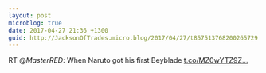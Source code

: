 ```yaml
---
layout: post
microblog: true
date: 2017-04-27 21:36 +1300
guid: http://JacksonOfTrades.micro.blog/2017/04/27/t857513768200265729.html
---
```

RT @_MasterRED_: When Naruto got his first Beyblade [t.co/MZ0wYTZ9Z...](https://t.co/MZ0wYTZ9ZF)

